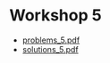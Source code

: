 # Workshop 5

+ [problems_5.pdf](https://github.com/ChrisLinn/comp90054-cheat/raw/master/workshops/5/problems_5.pdf)
+ [solutions_5.pdf](https://github.com/ChrisLinn/comp90054-cheat/raw/master/workshops/5/solutions_5.pdf)
